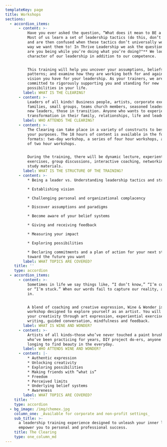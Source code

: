 ```yaml
---
templateKey: page
title: Workshops
sections:
  - accordion_items:
      - content: >-
          Have you ever asked the question, “What does it mean to BE a leader?”
          Most of us learn a set of leadership tactics (do this, don’t do that)
          and are then confused when these tactics don’t universally work the
          way we want them to! In Thrive Leadership we ask the question, **"Who
          are you being while you’re doing what you’re doing?"** We look at the
          character of our leadership in addition to our competence.


          This training will help you uncover your assumptions, beliefs and
          patterns; and examine how they are working both for and against the
          vision you have for your leadership. As your trainers, we are
          committed to rigorously supporting you and standing for new
          possibilities in your life.
        label: WHAT IS THE CLEARING?
      - content: >-
          Leaders of all kinds! Business people, artists, corporate execs,
          families, small groups, teams church members, seasoned leaders, brand
          new leaders, those in transition. Anyone who wants to experience
          transformation in their family, relationships, life and leadership!
        label: WHO ATTENDS THE CLEARING?
      - content: >-
          The Clearing can take place in a variety of constructs to best serve
          your purposes. The 18 hours of content is available in the following
          formats: two-day workshop, a series of four hour workshops, a series
          of two hour workshops.


          During the training, there will be dynamic lecture, experiential
          exercises, group discussions, interactive coaching, networking and
          study materials.
        label: WHAT IS THE STRUCTURE OF THE TRAINING?
      - content: >-
          * Being a leader vs. Understanding leadership tactics and strategies

          * Establishing vision

          * Challenging personal and organizational complacency

          * Discover assumptions and paradigms

          * Become aware of your belief systems

          * Giving and receiving feedback

          * Measuring your impact

          * Exploring possibilities

          * Declaring commitments and a plan of action for your next steps
          toward the future you want
        label: WHAT TOPICS ARE COVERED?
    title: ''
    type: accordion
  - accordion_items:
      - content: >-
          Sometimes in life we say things like, “I don’t know,” “I’m confused”
          or “I’m stuck.” When our words fail to capture our reality, art steps
          in.


          A blend of coaching and creative expression, Wine & Wonder is a
          workshop designed to explore yourself as an artist. You will unlock
          your creativity through art expression, experiential exercises, free
          writing, guided conversation, mindfulness and feedback.
        label: WHAT IS WINE AND WONDER?
      - content: >-
          Artists of all kinds—those who’ve never touched a paint brush, those
          who’ve been practicing for years, DIY project do-ers, anyone with a
          longing to find beauty in the everyday.
        label: WHO ATTENDS WINE AND WONDER?
      - content: |-
          * Authentic expression
          * Unlocking creativity
          * Exploring possibilities
          * Making friends with “what is”
          * Freedom
          * Perceived limits
          * Underlying belief systems
          * Awareness
        label: WHAT TOPICS ARE COVERED?
    title: ''
    type: accordion
  - bg_image: /img/chemex.jpg
    column_one: _Available for corporate and non-profit settings_
    sub_title: >-
      a leadership training experience designed to unleash your inner leader and
      empower you to personal and professional success.
    title: The Clearing
    type: one_column_md
---
```


